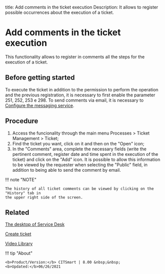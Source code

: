title:  Add comments in the ticket execution
Description: It allows to register possible occurrences about the execution of a ticket.

# Add comments in the ticket execution

This functionality allows to register in comments all the steps for the execution of a ticket.

## Before getting started

To execute the ticket in addition to the permission to perform the operation and the previous registration, it is necessary to first enable the parameter 251, 252, 253 e 298.
To send comments via email, it is necessary to [Configure the messaging service][1].

## Procedure

1. Access the funcionality through the main menu Processes > Ticket Management > Ticket;
2. Find the ticket you want, click on it and then on the "Open" icon;
3. In the "Comments" area, complete the necessary fields (write the pertinent comment, register date and time spent in the execution of
the ticket) and click on the "Add" icon. It is possible to allow this information to be viewed by the requester when selecting the
"Public" field, in addition to being able to send the comment by email.

!!! note "NOTE"
    
    The history of all ticket comments can be viewed by clicking on the "History" tab in 
    the upper right side of the screen.

## Related


[The desktop of Service Desk](/en-us/citsmart-platform-8/processes/tickets/use/desktop-of-service-desk.html)

[Create ticket](/en-us/citsmart-platform-8/processes/tickets/use/create-ticket.html)

<i class='fa fa-youtube-play  fa-2x' style='color:#97ce17;vertical-align: middle;'> </i> [Video Library](https://www.youtube.com/playlist?list=PLB5qK2uzf2ROn4Xs6UdH84Ujzta2iJ6Ei)


[1]:/en-us/citsmart-platform-8/additional-features/communication-and-notification/notification/configuration/enable-messaging-within-citsmart.html

!!! tip "About"

    <b>Product/Version:</b> CITSmart | 8.00 &nbsp;&nbsp;
    <b>Updated:</b>06/26/2021


